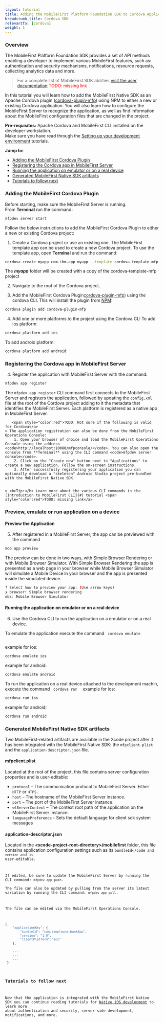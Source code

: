```yaml
---
layout: tutorial
title: Adding the MobileFirst Platform Foundation SDK to Cordova Applications
breadcrumb_title: Cordova SDK
relevantTo: [cordova]
weight: 1
---
```


### Overview
The MobileFirst Platform Foundation SDK provides a set of API methods enabling a developer to implement various MobileFirst features, such as: authentication and security mechanisms, notifications, resource requests, collecting analytics data and more.

> For a complete list of MobileFirst SDK abilities [visit the user documentation](#) <span style="color:red">TODO: missing link</a>

In this tutorial you will learn how to add the MobileFirst Native SDK as an Apache Cordova plugin ([cordova-plugin-mfp](https://www.npmjs.com/package/cordova-plugin-mfp)) using NPM to either a new or existing Cordova application. You will also learn how to configure the MobileFirst Server to recognize the application, as well as find information about the MobileFirst configuration files that are changed in the project.

**Pre-requisites:** Apache Cordova and MobileFirst CLI installed on the developer workstation.  
Make sure you have read through the [Setting up your development environment](../../setting-up-your-development-environment) tutorials.

**Jump to:**

- [Adding the MobileFirst Cordova Plugin](#adding-the-mobilefirst-cordova-plugin)
- [Registering the Cordova app in MobileFirst Server](#registering-the-cordova-app-in-mobilefirstserver)
- [Running the application on emulator or on a real device](#running-the-application-on-emulator-or-on-a-real-device)
- [Generated MobileFirst Native SDK artifacts](#generated-mobilefirst-native-sdk-artifacts)
- [Tutorials to follow next](#tutorials-to-follow-next)



### Adding the MobileFirst Cordova Plugin
Before starting, make sure the MobileFirst Server is running.  
From **Terminal** run the command:

```bash
mfpdev server start
```

Follow the below instructions to add the MobileFirst Cordova Plugin to either a new or existing Cordova project:

1. Create a Cordova project or use an existing one. The MobileFirst template app can be used to create a new Cordova project. To use the template app, open **Terminal**  and run the command:
```bash
cordova create myapp com.ibm.app myapp --template cordova-template-mfp
```
The ***myapp*** folder will be created with a copy of the cordova-template-mfp project

2. Navigate to the root of the Cordova project.

3. Add the MobileFirst Cordova Plugin[cordova-plugin-mfp](https://www.npmjs.com/package/cordova-plugin-mfp)) using the cordova CLI. This will install the plugin from [NPM](https://www.npmjs.com/package/cordova-plugin-mfp):
```bash
cordova plugin add cordova-plugin-mfp
```

4. Add one or more platforms to the project using the Cordova CLI
    To add ios platform:
   
```bash
cordova platform add ios
```
   To add android platform:
   
```bash
cordova platform add android
```

### Registering the Cordova app in MobileFirst Server

4. Register the application with MobileFirst Server with the command: 
 
```bash
mfpdev app register
```
    
The <code>mfpdev app register</code> CLI command first connects to the MobileFirst Server and registers the application, followed by updating the <code>config.xml</code> file at the root of the Cordova project adding to it the metadata that identifies the MobileFirst Server. Each platform is registered as a native app in MobileFirst Server.
    
       <span style="color:red">TODO: Not sure if the following is valid for Cordova</a> 
    > The application registration can also be done from the MobileFirst Operations Console:    
        1. Open your browser of choice and load the MobileFirst Operations Console using the address  <code>http://localhost:10080/mfpconsole/</code>. You can also open the console from **Terminal** using the CLI command <code>mfpdev server console</code>.  
        2. Click on the "Create new" button next to "Applications" to create a new application. Follow the on-screen instructions.  
        3. After successfully registering your application you can optionally download a "skeleton" Android Studio project pre-bundled with the MobileFirst Native SDK.

    
    > <b>Tip:</b> Learn more about the various CLI commands in the [Introduction to MobileFirst CLI](#) tutorial <span style="color:red">TODO: missing link</a>
        
### Preview, emulate or run application on a device
#### Preview the Application
5. After registered in a MobileFirst Server, the app can be previewed with the command

```bash
mdo app preview
```
The preview can be done in two ways, with Simple Browser Rendering or with Mobile Browser Simulator. With Simple Browser Rendering the app is presented as a web page in your browser while Mobile Browser Simulator will simulate a Mobile Device in your browser and the app is presented inside the simulated device.

```bash
? Select how to preview your app: (Use arrow keys)
❯ browser: Simple browser rendering 
mbs: Mobile Browser Simulator 
```

#### Running the application on emulator or on a real device

6. Use the Cordova CLI to run the application on a emulator or on a real device.

To emulate the application execute the command <code> cordova emulate <platform> </code>

example for ios:

```bash
cordova emulate ios
```

example for android:

```bash
cordova emulate android
```

To run the application on a real device attached to the development machin, execute the command <code> cordova run <platform> </code>
example for ios:

```bash
cordova run ios
```		

example for android:

```bash
cordova run android
```

### Generated MobileFirst Native SDK artifacts
Two MobileFirst-related artifacts are available in the Xcode project after it has been integrated with the MobileFirst Native SDK: the <code>mfpclient.plist</code> and the <code>application-descriptor.json</code> file.

#### mfpclient.plist 
Located at the root of the project, this file contains server configuration properties and is user-editable:

- <code>protocol</code> – The communication protocol to MobileFirst Server. Either <code>HTTP</code> or <code>HTPS</code>.
- <code>host</code> – The hostname of the MobileFirst Server instance.
- <code>port</code> – The port of the MobileFirst Server instance.
- <code>wlServerContext</code> – The context root path of the application on the MobileFirst Server instance.
- <code>languagePreference</code> - Sets the default language for client sdk system messages

#### application-descriptor.json
Located in the **&lt;xcode-project-root-directory&gt;/mobilefirst** folder, this file contains application configuration settings such as its <code>bundleId</code and <code>version</code> and is user-editable.

If edited, be sure to update the MobileFirst Server by running the CLI command: <code>mfpdev app push</code>.  
The file can also be updated by pulling from the server its latest variation by running the CLI command: <code>mfpdev app pull</code>.

The file can be edited via the MobileFirst Operations Console.

```javascript
{
    "applicationKey": {
        "bundleId": "com.sampleone.bankApp",
        "version": "1.0",
        "clientPlatform":"ios"
    },
  
    ...
    ...
    ...
 }
 ```

### Tutorials to follow next
Now that the application is integrated with the MobileFirst Native SDK you can continue reading tutorials for [Native iOS development](../../ios-tutorials/) to learn more about authentication and security, server-side development, notifications, and more.
